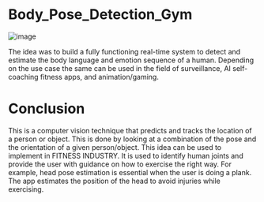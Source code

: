 # Body_Pose_Detection_Gym
![image](https://user-images.githubusercontent.com/60461956/212487392-d80b1632-cfa8-4095-86da-d67fc1184e3d.png)

The idea was to build a fully functioning real-time system to detect and estimate the body language and emotion sequence of a human.
Depending on the use case the same can be used in the field of surveillance, AI self-coaching fitness apps, and animation/gaming.


# Conclusion
This is a computer vision technique that predicts and tracks the location of a person or object. This is done by looking at a combination of the pose and the orientation of a given person/object.
This idea can be used to implement in FITNESS INDUSTRY. 
It is used to identify human joints and provide the user with guidance on how to exercise the right way. For example, head pose estimation is essential when the user is doing a plank. The app estimates the position of the head to avoid injuries while exercising.
